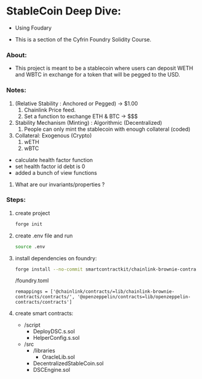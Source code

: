 # StableCoin Deep Dive:

- Using Foudary

* This is a section of the Cyfrin Foundry Solidity Course.

### About:

- This project is meant to be a stablecoin where users can deposit WETH and WBTC in exchange for a token that will be pegged to the USD.

### Notes:

1. (Relative Stability : Anchored or Pegged) -> $1.00
   1. Chainlink Price feed.
   2. Set a function to exchange ETH & BTC -> $$$
2. Stability Mechanism (Minting) : Algorithmic (Decentralized)
   1. People can only mint the stablecoin with enough collateral (coded)
3. Collateral: Exogenous (Crypto)
   1. wETH
   2. wBTC

- calculate health factor function
- set health factor id debt is 0
- added a bunch of view functions

1.  What are our invariants/properties ?

### Steps:

1. create project

   ```bash
   forge init
   ```

2. create .env file and run
   ```bash
   source .env
   ```
3. install dependencies on foundry:
   ```bash
   forge install --no-commit smartcontractkit/chainlink-brownie-contracts openzeppelin/openzeppelin-contracts@v4.8.3
   ```
   /foundry.toml
   ```
   remappings = ['@chainlink/contracts/=lib/chainlink-brownie-contracts/contracts/', '@openzeppelin/contracts=lib/openzeppelin-contracts/contracts']
   ```
4. create smart contracts:
   - /script
     - DeployDSC.s.sol
     - HelperConfig.s.sol
   - /src
     - /libraries
       - OracleLib.sol
     - DecentralizedStableCoin.sol
     - DSCEngine.sol
